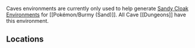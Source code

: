 Caves environments are currently only used to help generate [Sandy Cloak Environments](#!Environments/Sandy_Cloak) for [[Pokémon/Burmy (Sand)]]. All Cave [[Dungeons]] have this environment.

## Locations
